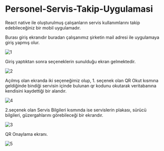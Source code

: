 # Personel-Servis-Takip-Uygulamasi
React native ile oluşturulmuş çalışanların servis kullanımlarını takip edebileceğiniz bir mobil uygulamadır. 

Burası giriş ekranıdır buradan çalışanımız şirketin mail adresi ile uygulamaya giriş yapmış olur.

![1](https://user-images.githubusercontent.com/80635038/123818657-d6fc8480-d901-11eb-9928-a762c432e7a7.jpg)

Giriş yaptıktan sonra seçeneklerin sunulduğu ekran gelmektedir.

![2](https://user-images.githubusercontent.com/80635038/123819801-b84abd80-d902-11eb-8705-4d8bf7326fbf.jpg)

 Açılmış olan ekranda iki seçeneğimiz olup, 1. seçenek olan QR Okut kısmına geldiğinde bindiği servisin içinde bulunan qr kodunu okutarak veritabanına kendisini
 kaydettiği bir alandır.
 
 ![4](https://user-images.githubusercontent.com/80635038/123820333-2ee7bb00-d903-11eb-9325-fc0c22ad623d.jpg)

  2.seçenek olan Servis Bilgileri kısmında ise servislerin plakası, sürücü bilgileri, güzergahlarını görebileceği bir ekrandır.
  
 ![3](https://user-images.githubusercontent.com/80635038/123820192-11b2ec80-d903-11eb-8af1-9c68dde61423.jpg)
 
 QR Onaylama ekranı.
 
 ![5](https://user-images.githubusercontent.com/80635038/123822405-ecbf7900-d904-11eb-823d-bb9bf76e02d5.jpg)


